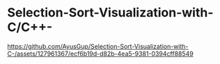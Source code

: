# Selection-Sort-Visualization-with-C/C++-


https://github.com/AyusGup/Selection-Sort-Visualization-with-C-/assets/127961367/ecf6b19d-d82b-4ea5-9381-0394cff88549

